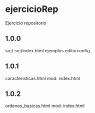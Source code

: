 # ejercicioRep
Ejercicio repositorio

## 1.0.0
src/
src/index.html
ejemplos.editorconfig

## 1.0.1
caracteristicas.html
mod: index.html

## 1.0.2
ordenes_basicas.html
mod: index.html
